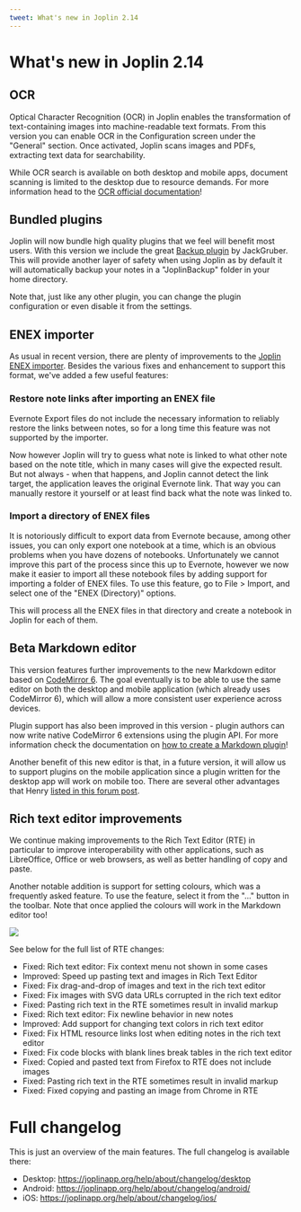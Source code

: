 ```yaml
---
tweet: What's new in Joplin 2.14
---
```


# What's new in Joplin 2.14

## OCR

Optical Character Recognition (OCR) in Joplin enables the transformation of text-containing images into machine-readable text formats. From this version you can enable OCR in the Configuration screen under the "General" section. Once activated, Joplin scans images and PDFs, extracting text data for searchability.

While OCR search is available on both desktop and mobile apps, document scanning is limited to the desktop due to resource demands. For more information head to the [OCR official documentation](https://joplinapp.org/help/apps/ocr)!

## Bundled plugins

Joplin will now bundle high quality plugins that we feel will benefit most users. With this version we include the great [Backup plugin](https://github.com/JackGruber/joplin-plugin-backup) by JackGruber. This will provide another layer of safety when using Joplin as by default it will automatically backup your notes in a "JoplinBackup" folder in your home directory.

Note that, just like any other plugin, you can change the plugin configuration or even disable it from the settings.

## ENEX importer

As usual in recent version, there are plenty of improvements to the [Joplin ENEX importer](https://joplinapp.org/help/apps/import_export#importing-from-evernote). Besides the various fixes and enhancement to support this format, we've added a few useful features:

### Restore note links after importing an ENEX file

Evernote Export files do not include the necessary information to reliably restore the links between notes, so for a long time this feature was not supported by the importer.

Now however Joplin will try to guess what note is linked to what other note based on the note title, which in many cases will give the expected result. But not always - when that happens, and Joplin cannot detect the link target, the application leaves the original Evernote link. That way you can manually restore it yourself or at least find back what the note was linked to.

### Import a directory of ENEX files

It is notoriously difficult to export data from Evernote because, among other issues, you can only export one notebook at a time, which is an obvious problems when you have dozens of notebooks. Unfortunately we cannot improve this part of the process since this up to Evernote, however we now make it easier to import all these notebook files by adding support for importing a folder of ENEX files. To use this feature, go to File > Import, and select one of the "ENEX (Directory)" options.

This will process all the ENEX files in that directory and create a notebook in Joplin for each of them.

## Beta Markdown editor

This version features further improvements to the new Markdown editor based on [CodeMirror 6](https://codemirror.net/). The goal eventually is to be able to use the same editor on both the desktop and mobile application (which already uses CodeMirror 6), which will allow a more consistent user experience across devices.

Plugin support has also been improved in this version - plugin authors can now write native CodeMirror 6 extensions using the plugin API. For more information check the documentation on [how to create a Markdown plugin](https://joplinapp.org/help/api/tutorials/cm6_plugin/)!

Another benefit of this new editor is that, in a future version, it will allow us to support plugins on the mobile application since a plugin written for the desktop app will work on mobile too. There are several other advantages that Henry [listed in this forum post](https://discourse.joplinapp.org/t/pre-release-v2-13-is-now-available-updated-18-11-2023/32697/12?u=laurent).

## Rich text editor improvements

We continue making improvements to the Rich Text Editor (RTE) in particular to improve interoperability with other applications, such as LibreOffice, Office or web browsers, as well as better handling of copy and paste.

Another notable addition is support for setting colours, which was a frequently asked feature. To use the feature, select it from the "..." button in the toolbar. Note that once applied the colours will work in the Markdown editor too!

![](https://raw.githubusercontent.com/laurent22/joplin/dev/Assets/WebsiteAssets/images/news/20240301-rte-colors.png)

See below for the full list of RTE changes:

- Fixed: Rich text editor: Fix context menu not shown in some cases
- Improved: Speed up pasting text and images in Rich Text Editor
- Fixed: Fix drag-and-drop of images and text in the rich text editor
- Fixed: Fix images with SVG data URLs corrupted in the rich text editor
- Fixed: Pasting rich text in the RTE sometimes result in invalid markup
- Fixed: Rich text editor: Fix newline behavior in new notes
- Improved: Add support for changing text colors in rich text editor
- Fixed: Fix HTML resource links lost when editing notes in the rich text editor
- Fixed: Fix code blocks with blank lines break tables in the rich text editor
- Fixed: Copied and pasted text from Firefox to RTE does not include images
- Fixed: Pasting rich text in the RTE sometimes result in invalid markup
- Fixed: Fixed copying and pasting an image from Chrome in RTE

# Full changelog

This is just an overview of the main features. The full changelog is available there:

- Desktop: https://joplinapp.org/help/about/changelog/desktop
- Android: https://joplinapp.org/help/about/changelog/android/
- iOS: https://joplinapp.org/help/about/changelog/ios/